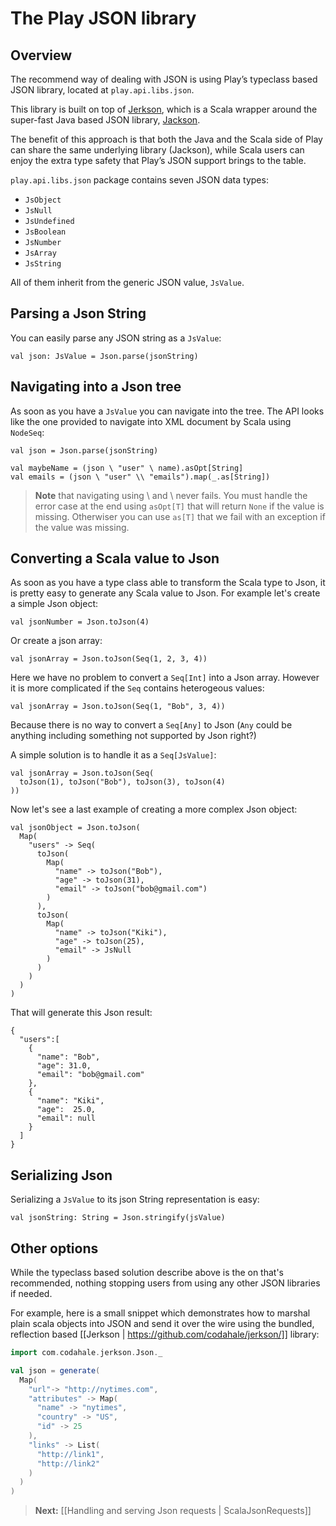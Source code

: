 # The Play JSON library

## Overview

The recommend way of dealing with JSON is using Play’s typeclass based JSON library, located at ```play.api.libs.json```. 

This library is built on top of [Jerkson](https://github.com/codahale/jerkson/), which is a Scala wrapper around the super-fast Java based JSON library, [Jackson](http://jackson.codehaus.org/). 

The benefit of this approach is that both the Java and the Scala side of Play can share the same underlying library (Jackson), while Scala users can enjoy the extra type safety that Play’s JSON support brings to the table.

`play.api.libs.json` package contains seven JSON data types: 

* ```JsObject```
* ```JsNull```
* ```JsUndefined```
* ```JsBoolean```
* ```JsNumber```
* ```JsArray```
* ```JsString```

All of them inherit from the generic JSON value, ```JsValue```.

## Parsing a Json String

You can easily parse any JSON string as a `JsValue`:

```
val json: JsValue = Json.parse(jsonString)
```

## Navigating into a Json tree

As soon as you have a `JsValue` you can navigate into the tree. The API looks like the one provided to navigate into XML document by Scala using `NodeSeq`:

```
val json = Json.parse(jsonString)

val maybeName = (json \ "user" \ name).asOpt[String]
val emails = (json \ "user" \\ "emails").map(_.as[String])
```

> **Note** that navigating using \ and \\ never fails. You must handle the error case at the end using `asOpt[T]` that will return `None` if the value is missing. Otherwiser you can use `as[T]` that we fail with an exception if the value was missing.

## Converting a Scala value to Json

As soon as you have a type class able to transform the Scala type to Json, it is pretty easy to generate any Scala value to Json. For example let's create a simple Json object:

```
val jsonNumber = Json.toJson(4)
```

Or create a json array:

```
val jsonArray = Json.toJson(Seq(1, 2, 3, 4))
```

Here we have no problem to convert a `Seq[Int]` into a Json array. However it is more complicated if the `Seq` contains heterogeous values:

```
val jsonArray = Json.toJson(Seq(1, "Bob", 3, 4))
```

Because there is no way to convert a `Seq[Any]` to Json (`Any` could be anything including something not supported by Json right?)

A simple solution is to handle it as a `Seq[JsValue]`:

```
val jsonArray = Json.toJson(Seq(
  toJson(1), toJson("Bob"), toJson(3), toJson(4)
))
```

Now let's see a last example of creating a more complex Json object:

```
val jsonObject = Json.toJson(
  Map(
    "users" -> Seq(
      toJson(
        Map(
          "name" -> toJson("Bob"),
          "age" -> toJson(31),
          "email" -> toJson("bob@gmail.com")
        )
      ),
      toJson(
        Map(
          "name" -> toJson("Kiki"),
          "age" -> toJson(25),
          "email" -> JsNull
        )
      )
    )
  )
)
```

That will generate this Json result:

```
{
  "users":[
    {
      "name": "Bob",
      "age": 31.0,
      "email": "bob@gmail.com"
    },
    {
      "name": "Kiki",
      "age":  25.0,
      "email": null
    }
  ]
}
```

## Serializing Json

Serializing a `JsValue` to its json String representation is easy:

```
val jsonString: String = Json.stringify(jsValue)
```

## Other options

While the typeclass based solution describe above is the on that's recommended, nothing stopping users from using any other JSON libraries if needed.

For example, here is a small snippet which demonstrates how to marshal plain scala objects into JSON and send it over the wire using the bundled, reflection based [[Jerkson | https://github.com/codahale/jerkson/]] library:

```scala
import com.codahale.jerkson.Json._

val json = generate(
  Map( 
    "url"-> "http://nytimes.com",
    "attributes" -> Map(
      "name" -> "nytimes", 
      "country" -> "US",
      "id" -> 25
    ), 
    "links" -> List(
      "http://link1",
      "http://link2"
    )
  )
)
```

> **Next:** [[Handling and serving Json requests | ScalaJsonRequests]]